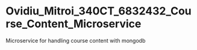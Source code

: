 # Ovidiu_Mitroi_340CT_6832432_Course_Content_Microservice
Microservice for handling course content with mongodb
